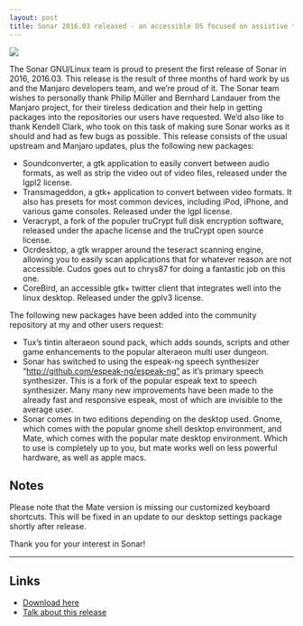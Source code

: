 ```yaml
---
layout: post
title: Sonar 2016.03 released - an accessible OS focused on assistive technology
---
```


<img src="https://Manjaro.github.io/images/sonar-2016.03.jpg">

The Sonar GNU/Linux team is proud to present the first release of Sonar in 2016, 2016.03. This release is the result of three months of hard work by us and the Manjaro developers team, and we’re proud of it. The Sonar team wishes to personally thank Philip Müller and Bernhard Landauer from the Manjaro project, for their tireless dedication and their help in getting packages into the repositories our users have requested. We’d also like to thank Kendell Clark, who took on this task of making sure Sonar works as it should and had as few bugs as possible. This release consists of the usual upstream and Manjaro updates, plus the following new packages:

* Soundconverter, a gtk application to easily convert between audio formats, as well as strip the video out of video files, released under the lgpl2 license.
* Transmageddon, a gtk+ application to convert between video formats. It also has presets for most common devices, including iPod, iPhone, and various game consoles. Released under the lgpl license.
* Veracrypt, a fork of the populer truCrypt full disk encryption software, released under the apache license and the truCrypt open source license.
* Ocrdesktop, a gtk wrapper around the teseract scanning engine, allowing you to easily scan applications that for whatever reason are not accessible. Cudos goes out to chrys87 for doing a fantastic job on this one.
* CoreBird, an accessible gtk+ twitter client that integrates well into the linux desktop. Released under the gplv3 license.

The following new packages have been added into the community repository at my and other users request:

* Tux’s tintin alteraeon sound pack, which adds sounds, scripts and other game enhancements to the popular alteraeon multi user dungeon.
* Sonar has switched to using the espeak-ng speech synthesizer “http://github.com/espeak-ng/espeak-ng” as it’s primary speech synthesizer. This is a fork of the popular espeak text to speech synthesizer. Many many new improvements have been made to the already fast and responsive espeak, most of which are invisible to the average user.
* Sonar comes in two editions depending on the desktop used. Gnome, which comes with the popular gnome shell desktop environment, and Mate, which comes with the popular mate desktop environment. Which to use is completely up to you, but mate works well on less powerful hardware, as well as apple macs.

## Notes

Please note that the Mate version is missing our customized keyboard shortcuts. This will be fixed in an update to our desktop settings package shortly after release.

Thank you for your interest in Sonar!

----

## Links

* [Download here](http://sonargnulinux.com/sonar-2016-3-is-out/)
* [Talk about this release](http://sonargnulinux.com/mailing-list/)
